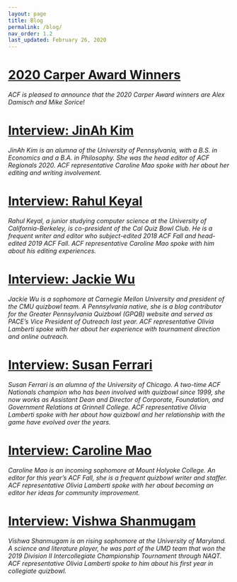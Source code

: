 ```yaml
---
layout: page
title: Blog
permalink: /blog/
nav_order: 1.2
last_updated: February 26, 2020
---
```


# [2020 Carper Award Winners](/carper/2020)
*ACF is pleased to announce that the 2020 Carper Award winners are Alex Damisch and Mike Sorice!*

# [Interview: JinAh Kim](interview-jinah-kim)

*JinAh Kim is an alumna of the University of Pennsylvania, with a B.S. in Economics and a B.A. in Philosophy. She was the head editor of ACF Regionals 2020. ACF representative Caroline Mao spoke with her about her editing and writing involvement.*

# [Interview: Rahul Keyal](interview-rahul-keyal)

*Rahul Keyal, a junior studying computer science at the University of California-Berkeley, is co-president of the Cal Quiz Bowl Club. He is a frequent writer and editor who subject-edited 2018 ACF Fall and head-edited 2019 ACF Fall. ACF representative Caroline Mao spoke with him about his editing experiences.*

# [Interview: Jackie Wu](interview-jackie-wu)

*Jackie Wu is a sophomore at Carnegie Mellon University and president of the CMU quizbowl team. A Pennsylvania native, she is a blog contributor for the Greater Pennsylvania Quizbowl (GPQB) website and served as PACE’s Vice President of Outreach last year. ACF representative Olivia Lamberti spoke with her about her experience with tournament direction and online outreach.*

# [Interview: Susan Ferrari](interview-susan-ferrari)

*Susan Ferrari is an alumna of the University of Chicago. A two-time ACF Nationals champion who has been involved with quizbowl since 1999, she now works as Assistant Dean and Director of Corporate, Foundation, and Government Relations at Grinnell College. ACF representative Olivia Lamberti spoke with her about how quizbowl and her relationship with the game have evolved over the years.*

# [Interview: Caroline Mao](interview-caroline-mao)

*Caroline Mao is an incoming sophomore at Mount Holyoke College. An editor for this year’s ACF Fall, she is a frequent quizbowl writer and staffer. ACF representative Olivia Lamberti spoke with her about becoming an editor her ideas for community improvement.*

# [Interview: Vishwa Shanmugam](interview-vishwa-shanmugam)

*Vishwa Shanmugam is an rising sophomore at the University of Maryland. A science and literature player, he was part of the UMD team that won the 2019 Division II Intercollegiate Championship Tournament through NAQT. ACF representative Olivia Lamberti spoke to him about his first year in collegiate quizbowl.*